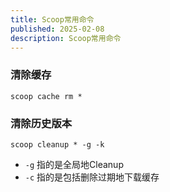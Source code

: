 ```yaml
---
title: Scoop常用命令
published: 2025-02-08
description: Scoop常用命令
---
```


### 清除缓存
``` shell
scoop cache rm *
```


### 清除历史版本
``` shell
scoop cleanup * -g -k
```

- `-g` 指的是全局地Cleanup
- `-c` 指的是包括删除过期地下载缓存